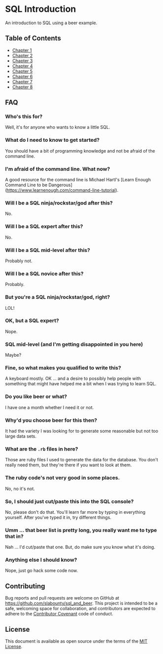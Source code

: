 # SQL Introduction

An introduction to SQL using a beer example.

## Table of Contents

* [Chapter 1](chapter_1.md)
* [Chapter 2](chapter_2.md)
* [Chapter 3](chapter_3.md)
* [Chapter 4](chapter_4.md)
* [Chapter 5](chapter_5.md)
* [Chapter 6](chapter_6.md)
* [Chapter 7](chapter_7.md)
* [Chapter 8](chapter_8.md)

## FAQ

### Who's this for?
Well, it's for anyone who wants to know a little SQL.

### What do I need to know to get started?
You should have a bit of programming knowledge and not be afraid of the
command line.

### I'm afraid of the command line. What now?
A good resource for the command line is Michael Hartl's [Learn Enough Command Line to be
Dangerous] (https://www.learnenough.com/command-line-tutorial).

### Will I be a SQL ninja/rockstar/god after this?
No.

### Will I be a SQL expert after this?
No.

### Will I be a SQL mid-level after this?
Probably not.

### Will I be a SQL novice after this?
Probably.

### But you're a SQL ninja/rockstar/god, right?
LOL!

### OK, but a SQL expert?
Nope.

### SQL mid-level (and I'm getting disappointed in you here)
Maybe?

### Fine, so what makes you qualified to write this?
A keyboard mostly. OK ... and a desire to possibly help people with
something that might have helped me a bit when I was trying to learn
SQL.

### Do you like beer or what?
I have one a month whether I need it or not.

### Why'd you choose beer for this then?
It had the variety I was looking for to generate some reasonable but not
too large data sets.

### What are the `.rb` files in here?
Those are ruby files I used to generate the data for the database. You
don't really need them, but they're there if you want to look at them.

### The ruby code's not very good in some places.
No, no it's not.

### So, I should just cut/paste this into the SQL console?
No, please don't do that. You'll learn far more by typing in everything
yourself. After you've typed it in, try different things.

### Umm ... that beer list is pretty long, you really want me to type that in?
Nah ... I'd cut/paste that one. But, do make sure you know what it's
doing.

### Anything else I should know?
Nope, just go hack some code now.


## Contributing

Bug reports and pull requests are welcome on GitHub at https://github.com/slabounty/sql_and_beer. This project is intended to be a safe, welcoming space for collaboration, and contributors are expected to adhere to the [Contributor Covenant](http://contributor-covenant.org) code of conduct.


## License

This document is available as open source under the terms of the [MIT License](http://opensource.org/licenses/MIT).


